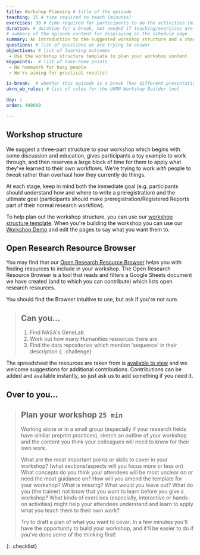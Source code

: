 ```yaml
---
title: Workshop Planning # title of the episode
teaching: 15 # time required to teach (minutes)
exercises: 30 # time required for participants to do the activities (minutes)
duration: # duration for a break, not needed if teaching/exercises are present (minutes)
# summary of the episode content for displaying on the schedule page
summary: An introduction to the suggested workshop structure and a chance to plan your workshop content.
questions: # list of questions we are trying to answer
objectives: # list of learning outcomes
 - Use the workshop structure template to plan your workshop content
keypoints:  # list of take-home points
 - No homework for busy people
 - We're aiming for practical results!

is-break:  # whether this episode is a break (has different presentation)
ukrn_wb_rules: # list of rules for the UKRN Workshop Builder tool

day: 1
order: 400000

---
```


## Workshop structure

We suggest a three-part structure to your workshop which begins with some discussion and education, gives participants a toy example to work through, and then reserves a large block of time for them to apply what they've learned to their own workflows.
We're trying to work _with_ people to _tweak_ rather than overhaul how they currently do things.

At each stage, keep in mind both the immediate goal (e.g. participants should understand how and where to write a preregistration) and the ultimate goal (participants should make preregistration/Registered Reports part of their normal research workflow).

To help plan out the workshop structure, you can use our <a href="{{ site.ukrn_or_template }}" target="_blank">workshop structure template</a>.
When you're building the workshop you can use our <a href="{{ site.ukrn_or_demo }}" target="_blank">Workshop Demo</a> and edit the pages to say what you want them to.

## Open Research Resource Browser

You may find that our <a href="{{ site.ukrn_or_browser }}" target="_blank">Open Research Resource Browser</a> helps you with finding resources to include in your workshop.
The Open Research Resource Browser is a tool that reads and filters a Google Sheets document we have created (and to which you can contribute) which lists open research resources.

You should find the Browser intuitive to use, but ask if you're not sure.

> ## Can you...
> 1. Find NASA's GeneLab
> 2. Work out how many Humanities resources there are
> 3. Find the data repositories which mention 'sequence' in their description
{: .challenge}

The spreadsheet the resources are taken from is <a href="{{ site.ukrn_or_resources }}" target="_blank">available to view</a> and we welcome suggestions for additional contributions.
Contributions can be added and available instantly, so just ask us to add something if you need it.

## Over to you...

> ## Plan your workshop `25 min`
> Working alone or in a small group (especially if your research fields have similar preprint practices), sketch an outline of your workshop and the content you think your colleagues will need to know for their own work.
>
> What are the most important points or skills to cover in your workshop? (what sections/aspects will you focus more or less on)
> What concepts do you think your attendees will be most unclear on or need the most guidance on?
> How will you amend the template for your workshop? What is missing? What would you leave out?
> What do you (the trainer) not know that you want to learn before you give a workshop?
> What kinds of exercises (especially, interactive or hands-on activities) might help your attendees understand and learn to apply what you teach them to their own work?
>
> Try to draft a plan of what you want to cover.
> In a few minutes you'll have the opportunity to build your workshop, and it'll be easier to do if you've done some of the thinking first!
>
{: .checklist}


